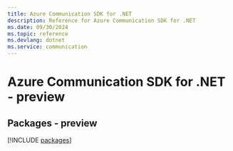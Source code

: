 ```yaml
---
title: Azure Communication SDK for .NET
description: Reference for Azure Communication SDK for .NET
ms.date: 09/30/2024
ms.topic: reference
ms.devlang: dotnet
ms.service: communication
---
```

# Azure Communication SDK for .NET - preview
## Packages - preview
[!INCLUDE [packages](communication-index.md)]